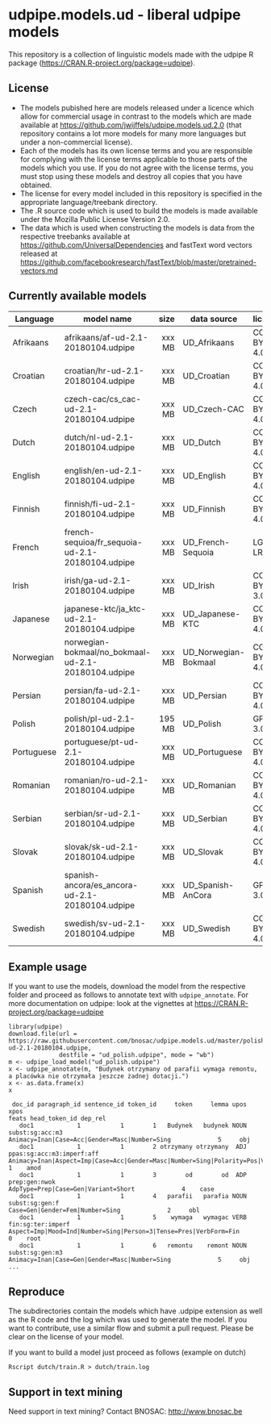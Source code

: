 # udpipe.models.ud - liberal udpipe models

This repository is a collection of linguistic models made with the udpipe R package (https://CRAN.R-project.org/package=udpipe). 

## License

- The models pubished here are models released under a licence which allow for commercial usage in contrast to the models which are made available at https://github.com/jwijffels/udpipe.models.ud.2.0 (that repository contains a lot more models for many more languages but under a non-commercial license).
- Each of the models has its own license terms and you are responsible for complying with the license terms applicable to those parts of the models which you use. If you do not agree with the license terms, you must stop using these models and destroy all copies that you have obtained.
- The license for every model included in this repository is specified in the appropriate language/treebank directory. 
- The .R source code which is used to build the models is made available under the Mozilla Public License Version 2.0.
- The data which is used when constructing the models is data from the respective treebanks available at https://github.com/UniversalDependencies and fastText word vectors released at https://github.com/facebookresearch/fastText/blob/master/pretrained-vectors.md

## Currently available models

| Language        | model name                                          | size   | data source          | license      |
| ----------------|-----------------------------------------------------| ------:|----------------------|--------------|
| Afrikaans       | afrikaans/af-ud-2.1-20180104.udpipe                 | xxx MB | UD_Afrikaans         | CC BY-SA 4.0 |
| Croatian        | croatian/hr-ud-2.1-20180104.udpipe                  | xxx MB | UD_Croatian          | CC BY-SA 4.0 |
| Czech           | czech-cac/cs_cac-ud-2.1-20180104.udpipe             | xxx MB | UD_Czech-CAC         | CC BY-SA 4.0 |
| Dutch           | dutch/nl-ud-2.1-20180104.udpipe                     | xxx MB | UD_Dutch             | CC BY-SA 4.0 |
| English         | english/en-ud-2.1-20180104.udpipe                   | xxx MB | UD_English           | CC BY-SA 4.0 |
| Finnish         | finnish/fi-ud-2.1-20180104.udpipe                   | xxx MB | UD_Finnish           | CC BY-SA 4.0 |
| French          | french-sequioa/fr_sequoia-ud-2.1-20180104.udpipe    | xxx MB | UD_French-Sequoia    | LGPL-LR      |
| Irish           | irish/ga-ud-2.1-20180104.udpipe                     | xxx MB | UD_Irish             | CC BY-SA 3.0 |
| Japanese        | japanese-ktc/ja_ktc-ud-2.1-20180104.udpipe          | xxx MB | UD_Japanese-KTC      | CC BY-SA 4.0 |
| Norwegian       | norwegian-bokmaal/no_bokmaal-ud-2.1-20180104.udpipe | xxx MB | UD_Norwegian-Bokmaal | CC BY-SA 4.0 |
| Persian         | persian/fa-ud-2.1-20180104.udpipe                   | xxx MB | UD_Persian           | CC BY-SA 4.0 |
| Polish          | polish/pl-ud-2.1-20180104.udpipe                    | 195 MB | UD_Polish            | GPL-3.0      |
| Portuguese      | portuguese/pt-ud-2.1-20180104.udpipe                | xxx MB | UD_Portuguese        | CC BY-SA 4.0 |
| Romanian        | romanian/ro-ud-2.1-20180104.udpipe                  | xxx MB | UD_Romanian          | CC BY-SA 4.0 |
| Serbian         | serbian/sr-ud-2.1-20180104.udpipe                   | xxx MB | UD_Serbian           | CC BY-SA 4.0 |
| Slovak          | slovak/sk-ud-2.1-20180104.udpipe                    | xxx MB | UD_Slovak            | CC BY-SA 4.0 |
| Spanish         | spanish-ancora/es_ancora-ud-2.1-20180104.udpipe     | xxx MB | UD_Spanish-AnCora    | GPL-3.0      |
| Swedish         | swedish/sv-ud-2.1-20180104.udpipe                   | xxx MB | UD_Swedish           | CC BY-SA 4.0 |


## Example usage

If you want to use the models, download the model from the respective folder and proceed as follows to annotate text with `udpipe_annotate`.
For more documentation on udpipe: look at the vignettes at https://CRAN.R-project.org/package=udpipe

```
library(udpipe)
download.file(url = https://raw.githubusercontent.com/bnosac/udpipe.models.ud/master/polish/pl-ud-2.1-20180104.udpipe, 
              destfile = "ud_polish.udpipe", mode = "wb")
m <- udpipe_load_model("ud_polish.udpipe")
x <- udpipe_annotate(m, "Budynek otrzymany od parafii wymaga remontu, a placówka nie otrzymała jeszcze żadnej dotacji.")
x <- as.data.frame(x)
x

 doc_id paragraph_id sentence_id token_id     token     lemma upos                      xpos                                                                                          feats head_token_id dep_rel
   doc1            1           1        1   Budynek   budynek NOUN           subst:sg:acc:m3                                                  Animacy=Inan|Case=Acc|Gender=Masc|Number=Sing             5     obj
   doc1            1           1        2 otrzymany otrzymany  ADJ ppas:sg:acc:m3:imperf:aff Animacy=Inan|Aspect=Imp|Case=Acc|Gender=Masc|Number=Sing|Polarity=Pos|VerbForm=Part|Voice=Pass             1    amod
   doc1            1           1        3        od        od  ADP             prep:gen:nwok                                                            AdpType=Prep|Case=Gen|Variant=Short             4    case
   doc1            1           1        4   parafii   parafia NOUN            subst:sg:gen:f                                                                Case=Gen|Gender=Fem|Number=Sing             2     obl
   doc1            1           1        5    wymaga   wymagac VERB         fin:sg:ter:imperf                               Aspect=Imp|Mood=Ind|Number=Sing|Person=3|Tense=Pres|VerbForm=Fin             0    root
   doc1            1           1        6   remontu    remont NOUN           subst:sg:gen:m3                                                  Animacy=Inan|Case=Gen|Gender=Masc|Number=Sing             5     obj
...
```

## Reproduce

The subdirectories contain the models which have .udpipe extension as well as the R code and the log which was used to generate the model.
If you want to contribute, use a similar flow and submit a pull request. Please be clear on the license of your model.

If you want to build a model just proceed as follows (example on dutch)

```
Rscript dutch/train.R > dutch/train.log
```

## Support in text mining

Need support in text mining?
Contact BNOSAC: http://www.bnosac.be

